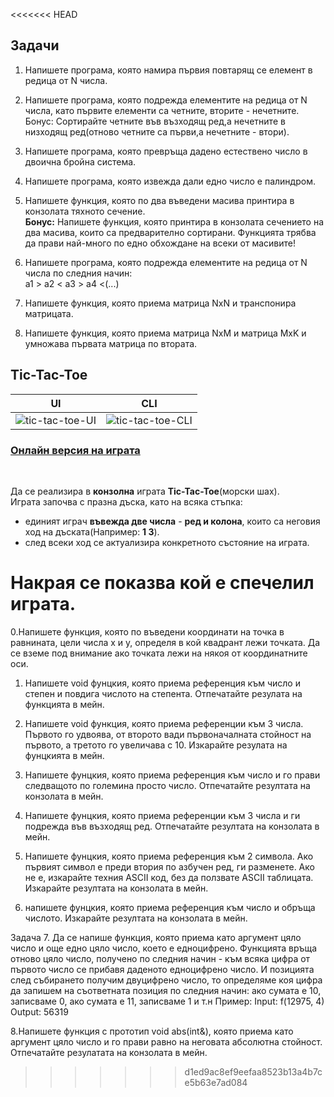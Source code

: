 <<<<<<< HEAD
## Задачи

1. Напишете програма, която намира първия повтарящ се елемент в редица от N числа. <br />

2. Напишете програма, която подрежда елементите на редица от N числа, като първите елементи са четните, вторите - нечетните. <br />
   Бонус: Сортирайте четните във възходящ ред,а нечетните в низходящ ред(отново четните са първи,а нечетните - втори). <br />

3. Напишете програма, която превръща дадено естествено число в двоична бройна система. <br />

4. Напишете програма, която извежда дали едно число е палиндром. <br />

5. Напишете функция, която по два въведени масива принтира в конзолата тяхното сечение. <br />
   **Бонус:** Напишете функция, която принтира в конзолата сечението на два масива, които са предварително сортирани. Функцията трябва да прави най-много по едно обхождане на всеки от масивите!

6. Напишете програма, която подрежда елементите на редица от N числа по следния начин: <br />
    а1 > а2 < а3 > а4 <(...) <br />

7. Напишете функция, която приема матрица NxN и транспонира матрицата.

8. Напишете функция, която приема матрица NxM и матрица MxK и умножава първата матрица по втората.

## Tic-Tac-Toe

UI         |  CLI
:-------------------------:|:-------------------------:
![tic-tac-toe-UI](https://images.ctfassets.net/3prze68gbwl1/asset-17suaysk1qa1jp4/fe212fc1d9d90b12907f5b6b04fa9280/android-ios-tic-tac-toe.png?fm=avif&w=500&h=600&fit=) | ![tic-tac-toe-CLI](https://user-images.githubusercontent.com/44736064/62582421-bd23a580-b882-11e9-92d8-ba0dced4bfb4.png)

### [Онлайн версия на играта](https://playtictactoe.org)
<br />

Да се реализира в **конзолна** играта  **Тic-Tac-Toe**(морски шах). <br />
Играта започва с празна дъска, като на всяка стъпка:
- единият играч **въвежда две числа** - **ред и колона**, които са неговия ход на дъската(Например: **1 3**).
- след всеки ход се актуализира конкретното състояние на играта.

Накрая се показва кой е спечелил играта.
=======
0.Напишете функция, която по въведени координати на точка в равнината, цели числа х и у,
определя в кой квадрант лежи точката. Да се вземе под внимание ако точката лежи на някоя от координатните оси.

1. Напишете void фунцкия, която приема референция към число и степен и повдига числото на степента. Отпечатайте резулата на функцията в мейн.

2. Напишете void функция, която приема референции към 3 числа. Първото го удвоява, от второто вади първоначалната стойност на първото, а третото го увеличава с 10. Изкарайте резулата на фунцкията в мейн.

3. Напишете фунцкия, която приема референция към число и го прави следващото по големина просто число. Отпечатайте резултата на конзолата в мейн.

4. Напишете фунцкия, която приема референции към 3 числа и ги подрежда във възходящ ред. Отпечатайте резултата на конзолата в мейн.

5. Напишете фунцкия, която приема референция към 2 символа. Ако първият символ е преди втория по азбучен ред, ги разменете. Ако не е, изкарайте техния ASCII код, без да ползвате ASCII таблицата. Изкарайте резултата на конзолата в мейн.

6. напишете фунцкия, която приема референция към число и обръща числото. Изкарайте резултата на конзолата в мейн.

Задача 7.
Да се напише функция, която приема като аргумент цяло число и още едно цяло
число, което е едноцифрено. Функцията връща отново цяло число, получено по
следния начин - към всяка цифра от първото число се прибавя даденото едноцифрено
число. И позицията след събирането получим двуцифрено число, то определяме коя
цифра да запишем на съответната позиция по следния начин: ако сумата е 10,
записваме 0, ако сумата е 11, записваме 1 и т.н
Пример:
Input: f(12975, 4)
Output: 56319

8.Напишете функция с прототип void abs(int&), която приема като аргумент цяло число и го прави равно на неговата абсолютна стойност. Отпечатайте резулатата на конзолата в мейн.
>>>>>>> d1ed9ac8ef9eefaa8523b13a4b7ce5b63e7ad084
